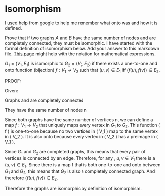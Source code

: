 # Isomorphism


I used help from google to help me remember what onto was and how it is defined.

Prove that if two graphs $A$ and $B$ have the same number of nodes and are
completely connected, they must be isomorphic. I have started with the formal
definition of isomorphism below. Add your answer to this markdown file. [This
page](https://docs.github.com/en/get-started/writing-on-github/working-with-advanced-formatting/writing-mathematical-expressions)
might help with the notation for mathematical expressions.

$G_1=(V_1 , E_1)$ is isomorphic to $G_2 = (V_2, E_2)$ if there exists a
one-to-one and onto function (bijection) $f: V_1 \rightarrow V_2$ such that $(u,v)
\in E_1$ iff $(f(u),f(v)) \in E_2$.

PROOF:

Given:

Graphs  and  are completely connected

They have the same number of nodes n


Since both graphs have the same number of vertices n, we can define a map $f: V_1 \rightarrow V_2$  that 
uniquely maps every vertex in $G_1$ to $G_2$. This function \( f \) is one-to-one
because no two vertices in \( V_1 \) map to the same vertex in \( V_2 \).
It is also onto because every vertex in \( V_2 \) has a preimage in \( V_1 \).

Since $G_1$ and $G_2$ are completed graphs, this means that every pair of vertices
is connected by an edge. Therefore, for any , $u,v \in V_1$  there is a
$(u,v) \in E_1$. Since there is a map f that is both one-to-one and onto between
$G_1$ and $G_2$, this means that $G_2$ is also a completely connected graph. And therefore
$(f(u),f(v)) \in E_2$.

Therefore the graphs are isomorphic by definition of isomorphism.
